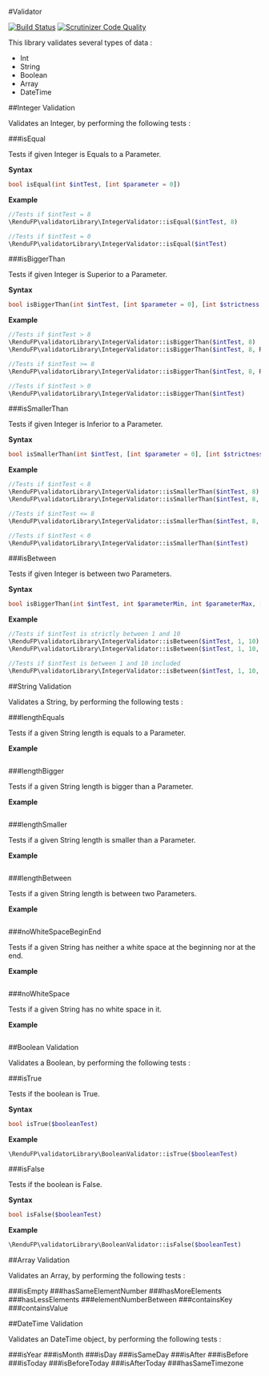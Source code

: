 #Validator

[![Build Status](https://scrutinizer-ci.com/g/Eyce/A3_Web2_Rendu_Francois_Peureux/badges/build.png?b=master)](https://scrutinizer-ci.com/g/Eyce/A3_Web2_Rendu_Francois_Peureux/build-status/master)
[![Scrutinizer Code Quality](https://scrutinizer-ci.com/g/Eyce/A3_Web2_Rendu_Francois_Peureux/badges/quality-score.png?b=master)](https://scrutinizer-ci.com/g/Eyce/A3_Web2_Rendu_Francois_Peureux/?branch=master)

This library validates several types of data :

*   Int
*   String
*   Boolean
*   Array
*   DateTime

##Integer Validation

Validates an Integer, by performing the following tests :

###isEqual

Tests if given Integer is Equals to a Parameter.

**Syntax**

```php
bool isEqual(int $intTest, [int $parameter = 0])
```

**Example**

```php
//Tests if $intTest = 8
\RenduFP\validatorLibrary\IntegerValidator::isEqual($intTest, 8)

//Tests if $intTest = 0
\RenduFP\validatorLibrary\IntegerValidator::isEqual($intTest)
```

###isBiggerThan

Tests if given Integer is Superior to a Parameter.

**Syntax**

```php
bool isBiggerThan(int $intTest, [int $parameter = 0], [int $strictness = STRICT_INEQUALITY])
```

**Example**

```php
//Tests if $intTest > 8
\RenduFP\validatorLibrary\IntegerValidator::isBiggerThan($intTest, 8)
\RenduFP\validatorLibrary\IntegerValidator::isBiggerThan($intTest, 8, RenduFP\validatorLibrary\IntegerValidator::STRICT_INEQUALITY)

//Tests if $intTest >= 8
\RenduFP\validatorLibrary\IntegerValidator::isBiggerThan($intTest, 8, RenduFP\validatorLibrary\IntegerValidator::NOT_STRICT_INEQUALITY)

//Tests if $intTest > 0
\RenduFP\validatorLibrary\IntegerValidator::isBiggerThan($intTest)
```

###isSmallerThan

Tests if given Integer is Inferior to a Parameter.

**Syntax**

```php
bool isSmallerThan(int $intTest, [int $parameter = 0], [int $strictness = STRICT_INEQUALITY])
```

**Example**

```php
//Tests if $intTest < 8
\RenduFP\validatorLibrary\IntegerValidator::isSmallerThan($intTest, 8)
\RenduFP\validatorLibrary\IntegerValidator::isSmallerThan($intTest, 8, RenduFP\validatorLibrary\IntegerValidator::STRICT_INEQUALITY)

//Tests if $intTest <= 8
\RenduFP\validatorLibrary\IntegerValidator::isSmallerThan($intTest, 8, RenduFP\validatorLibrary\IntegerValidator::NOT_STRICT_INEQUALITY)

//Tests if $intTest < 0
\RenduFP\validatorLibrary\IntegerValidator::isSmallerThan($intTest)
```

###isBetween

Tests if given Integer is between two Parameters.

**Syntax**

```php
bool isBiggerThan(int $intTest, int $parameterMin, int $parameterMax, [int $strictness = STRICT_INEQUALITY])
```

**Example**

```php
//Tests if $intTest is strictly between 1 and 10
\RenduFP\validatorLibrary\IntegerValidator::isBetween($intTest, 1, 10)
\RenduFP\validatorLibrary\IntegerValidator::isBetween($intTest, 1, 10, RenduFP\validatorLibrary\IntegerValidator::STRICT_INEQUALITY)

//Tests if $intTest is between 1 and 10 included
\RenduFP\validatorLibrary\IntegerValidator::isBetween($intTest, 1, 10, RenduFP\validatorLibrary\IntegerValidator::NOT_STRICT_INEQUALITY)
```

##String Validation

Validates a String, by performing the following tests :

###lengthEquals

Tests if a given String length is equals to a Parameter.

**Example**

```php
```

###lengthBigger

Tests if a given String length is bigger than a Parameter.

**Example**

```php
```

###lengthSmaller

Tests if a given String length is smaller than a Parameter.

**Example**

```php
```

###lengthBetween

Tests if a given String length is between two Parameters.

**Example**

```php
```

###noWhiteSpaceBeginEnd

Tests if a given String has neither a white space at the beginning nor at the end.

**Example**

```php
```

###noWhiteSpace

Tests if a given String has no white space in it.

**Example**

```php
```

##Boolean Validation

Validates a Boolean, by performing the following tests :

###isTrue

Tests if the boolean is True.

**Syntax**

```php
bool isTrue($booleanTest)
```

**Example**

```php
\RenduFP\validatorLibrary\BooleanValidator::isTrue($booleanTest)
```

###isFalse

Tests if the boolean is False.

**Syntax**

```php
bool isFalse($booleanTest)
```

**Example**

```php
\RenduFP\validatorLibrary\BooleanValidator::isFalse($booleanTest)
```

##Array Validation

Validates an Array, by performing the following tests :

###isEmpty
###hasSameElementNumber
###hasMoreElements
###hasLessElements
###elementNumberBetween
###containsKey
###containsValue

##DateTime Validation

Validates an DateTime object, by performing the following tests :

###isYear
###isMonth
###isDay
###isSameDay
###isAfter
###isBefore
###isToday
###isBeforeToday
###isAfterToday
###hasSameTimezone
